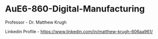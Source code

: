 # AuE6-860-Digital-Manufacturing

Professor - Dr. Matthew Krugh

Linkedin Profile - https://www.linkedin.com/in/matthew-krugh-606aa961/
